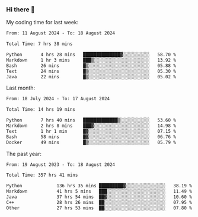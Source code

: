 ### Hi there 👋

My coding time for last week:

<!--START_SECTION:week-->

```txt
From: 11 August 2024 - To: 18 August 2024

Total Time: 7 hrs 38 mins

Python       4 hrs 28 mins   ██████████████▓░░░░░░░░░░   58.70 %
Markdown     1 hr 3 mins     ███▒░░░░░░░░░░░░░░░░░░░░░   13.92 %
Bash         26 mins         █▒░░░░░░░░░░░░░░░░░░░░░░░   05.88 %
Text         24 mins         █▒░░░░░░░░░░░░░░░░░░░░░░░   05.30 %
Java         22 mins         █▒░░░░░░░░░░░░░░░░░░░░░░░   05.02 %
```

<!--END_SECTION:week-->

Last month:

<!--START_SECTION:month-->

```txt
From: 18 July 2024 - To: 17 August 2024

Total Time: 14 hrs 19 mins

Python       7 hrs 40 mins   █████████████▒░░░░░░░░░░░   53.60 %
Markdown     2 hrs 8 mins    ███▓░░░░░░░░░░░░░░░░░░░░░   14.98 %
Text         1 hr 1 min      █▓░░░░░░░░░░░░░░░░░░░░░░░   07.15 %
Bash         58 mins         █▓░░░░░░░░░░░░░░░░░░░░░░░   06.76 %
Docker       49 mins         █▒░░░░░░░░░░░░░░░░░░░░░░░   05.79 %
```

<!--END_SECTION:month-->

The past year:

<!--START_SECTION:year-->

```txt
From: 19 August 2023 - To: 18 August 2024

Total Time: 357 hrs 41 mins

Python             136 hrs 35 mins █████████▓░░░░░░░░░░░░░░░   38.19 %
Markdown           41 hrs 5 mins   ███░░░░░░░░░░░░░░░░░░░░░░   11.49 %
Java               37 hrs 54 mins  ██▓░░░░░░░░░░░░░░░░░░░░░░   10.60 %
C++                28 hrs 26 mins  ██░░░░░░░░░░░░░░░░░░░░░░░   07.95 %
Other              27 hrs 53 mins  ██░░░░░░░░░░░░░░░░░░░░░░░   07.80 %
```

<!--END_SECTION:year-->
